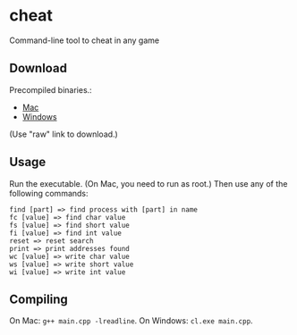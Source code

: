 # cheat
Command-line tool to cheat in any game

## Download

Precompiled binaries.:

 - [Mac](./cheat)
 - [Windows](./cheat.exe)

(Use "raw" link to download.)

## Usage

Run the executable. (On Mac, you need to run as root.)
Then use any of the following commands:

```
find [part] => find process with [part] in name
fc [value] => find char value
fs [value] => find short value
fi [value] => find int value
reset => reset search
print => print addresses found
wc [value] => write char value
ws [value] => write short value
wi [value] => write int value
```

## Compiling

On Mac: ```g++ main.cpp -lreadline```.
On Windows: ```cl.exe main.cpp```.



